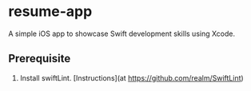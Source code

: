 # resume-app

A simple iOS app to showcase Swift development skills using Xcode.

## Prerequisite 

1. Install swiftLint. [Instructions](at https://github.com/realm/SwiftLint)
